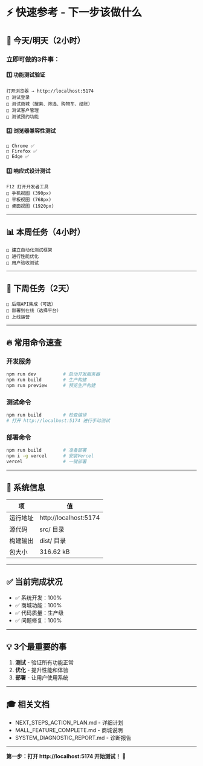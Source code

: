 # ⚡ 快速参考 - 下一步该做什么

## 🎯 今天/明天（2小时）

### 立即可做的3件事：

#### 1️⃣ 功能测试验证
```
打开浏览器 → http://localhost:5174
□ 测试登录
□ 测试商城（搜索、筛选、购物车、结账）
□ 测试客户管理
□ 测试预约功能
```

#### 2️⃣ 浏览器兼容性测试
```
□ Chrome ✅
□ Firefox ✅
□ Edge ✅
```

#### 3️⃣ 响应式设计测试
```
F12 打开开发者工具
□ 手机视图 (390px)
□ 平板视图 (768px)
□ 桌面视图 (1920px)
```

---

## 📊 本周任务（4小时）

```
□ 建立自动化测试框架
□ 进行性能优化
□ 用户验收测试
```

---

## 🚀 下周任务（2天）

```
□ 后端API集成（可选）
□ 部署到在线（选择平台）
□ 上线运营
```

---

## 🔥 常用命令速查

### 开发服务
```bash
npm run dev          # 启动开发服务器
npm run build        # 生产构建
npm run preview      # 预览生产构建
```

### 测试命令
```bash
npm run build        # 检查编译
# 打开 http://localhost:5174 进行手动测试
```

### 部署命令
```bash
npm run build        # 准备部署
npm i -g vercel      # 安装Vercel
vercel               # 一键部署
```

---

## 📍 系统信息

| 项 | 值 |
|----|-----|
| 运行地址 | http://localhost:5174 |
| 源代码 | src/ 目录 |
| 构建输出 | dist/ 目录 |
| 包大小 | 316.62 kB |

---

## ✅ 当前完成状况

- ✅ 系统开发：100%
- ✅ 商城功能：100%
- ✅ 代码质量：生产级
- ✅ 问题修复：100%

---

## 💡 3个最重要的事

1. **测试** - 验证所有功能正常
2. **优化** - 提升性能和体验
3. **部署** - 让用户使用系统

---

## 🎓 相关文档

- NEXT_STEPS_ACTION_PLAN.md - 详细计划
- MALL_FEATURE_COMPLETE.md - 商城说明
- SYSTEM_DIAGNOSTIC_REPORT.md - 诊断报告

---

**第一步：打开 http://localhost:5174 开始测试！** 🚀






















